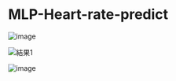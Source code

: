 
# MLP-Heart-rate-predict


![image](https://github.com/user-attachments/assets/b73cc417-d109-4473-8bab-abe8216251ed)

![結果1](https://github.com/user-attachments/assets/338bbcd3-a37a-4d74-83fa-ab9e16d75072)

![image](https://github.com/user-attachments/assets/2783b456-7e7d-4764-badb-b77c8970fa24)


